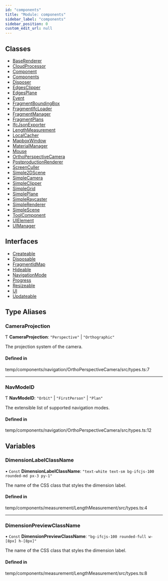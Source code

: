 ```yaml
---
id: "components"
title: "Module: components"
sidebar_label: "components"
sidebar_position: 0
custom_edit_url: null
---
```


## Classes

- [BaseRenderer](../classes/components.BaseRenderer.md)
- [CloudProcessor](../classes/components.CloudProcessor.md)
- [Component](../classes/components.Component.md)
- [Components](../classes/components.Components.md)
- [Disposer](../classes/components.Disposer.md)
- [EdgesClipper](../classes/components.EdgesClipper.md)
- [EdgesPlane](../classes/components.EdgesPlane.md)
- [Event](../classes/components.Event.md)
- [FragmentBoundingBox](../classes/components.FragmentBoundingBox.md)
- [FragmentIfcLoader](../classes/components.FragmentIfcLoader.md)
- [FragmentManager](../classes/components.FragmentManager.md)
- [FragmentPlans](../classes/components.FragmentPlans.md)
- [IfcJsonExporter](../classes/components.IfcJsonExporter.md)
- [LengthMeasurement](../classes/components.LengthMeasurement.md)
- [LocalCacher](../classes/components.LocalCacher.md)
- [MapboxWindow](../classes/components.MapboxWindow.md)
- [MaterialManager](../classes/components.MaterialManager.md)
- [Mouse](../classes/components.Mouse.md)
- [OrthoPerspectiveCamera](../classes/components.OrthoPerspectiveCamera.md)
- [PostproductionRenderer](../classes/components.PostproductionRenderer.md)
- [ScreenCuller](../classes/components.ScreenCuller.md)
- [Simple2DScene](../classes/components.Simple2DScene.md)
- [SimpleCamera](../classes/components.SimpleCamera.md)
- [SimpleClipper](../classes/components.SimpleClipper.md)
- [SimpleGrid](../classes/components.SimpleGrid.md)
- [SimplePlane](../classes/components.SimplePlane.md)
- [SimpleRaycaster](../classes/components.SimpleRaycaster.md)
- [SimpleRenderer](../classes/components.SimpleRenderer.md)
- [SimpleScene](../classes/components.SimpleScene.md)
- [ToolComponent](../classes/components.ToolComponent.md)
- [UIElement](../classes/components.UIElement.md)
- [UIManager](../classes/components.UIManager.md)

## Interfaces

- [Createable](../interfaces/components.Createable.md)
- [Disposable](../interfaces/components.Disposable.md)
- [FragmentIdMap](../interfaces/components.FragmentIdMap.md)
- [Hideable](../interfaces/components.Hideable.md)
- [NavigationMode](../interfaces/components.NavigationMode.md)
- [Progress](../interfaces/components.Progress.md)
- [Resizeable](../interfaces/components.Resizeable.md)
- [UI](../interfaces/components.UI.md)
- [Updateable](../interfaces/components.Updateable.md)

## Type Aliases

### CameraProjection

Ƭ **CameraProjection**: ``"Perspective"`` \| ``"Orthographic"``

The projection system of the camera.

#### Defined in

temp/components/navigation/OrthoPerspectiveCamera/src/types.ts:7

___

### NavModeID

Ƭ **NavModeID**: ``"Orbit"`` \| ``"FirstPerson"`` \| ``"Plan"``

The extensible list of supported navigation modes.

#### Defined in

temp/components/navigation/OrthoPerspectiveCamera/src/types.ts:12

## Variables

### DimensionLabelClassName

• `Const` **DimensionLabelClassName**: ``"text-white text-sm bg-ifcjs-100 rounded-md px-3 py-1"``

The name of the CSS class that styles the dimension label.

#### Defined in

temp/components/measurement/LengthMeasurement/src/types.ts:4

___

### DimensionPreviewClassName

• `Const` **DimensionPreviewClassName**: ``"bg-ifcjs-100 rounded-full w-[8px] h-[8px]"``

The name of the CSS class that styles the dimension label.

#### Defined in

temp/components/measurement/LengthMeasurement/src/types.ts:8
